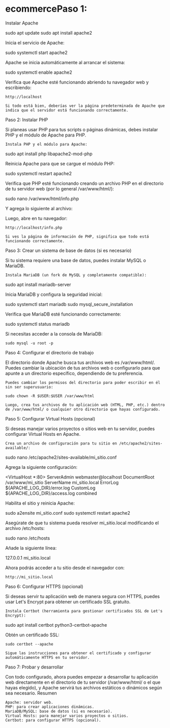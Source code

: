 # ecommercePaso 1: 

Instalar Apache

sudo apt update
sudo apt install apache2

Inicia el servicio de Apache:

sudo systemctl start apache2

Apache se inicia automáticamente al arrancar el sistema:

sudo systemctl enable apache2

Verifica que Apache esté funcionando abriendo tu navegador web y escribiendo:

    http://localhost

    Si todo está bien, deberías ver la página predeterminada de Apache que indica que el servidor está funcionando correctamente.

Paso 2: Instalar PHP

Si planeas usar PHP para tus scripts o páginas dinámicas, debes instalar PHP y el módulo de Apache para PHP.

    Instala PHP y el módulo para Apache:

sudo apt install php libapache2-mod-php

Reinicia Apache para que se cargue el módulo PHP:

sudo systemctl restart apache2

Verifica que PHP esté funcionando creando un archivo PHP en el directorio de tu servidor web (por lo general /var/www/html/):

sudo nano /var/www/html/info.php

Y agrega lo siguiente al archivo:

<?php
phpinfo();
?>

Luego, abre en tu navegador:

    http://localhost/info.php

    Si ves la página de información de PHP, significa que todo está funcionando correctamente.

Paso 3: Crear un sistema de base de datos (si es necesario)

Si tu sistema requiere una base de datos, puedes instalar MySQL o MariaDB.

    Instala MariaDB (un fork de MySQL y completamente compatible):

sudo apt install mariadb-server

Inicia MariaDB y configura la seguridad inicial:

sudo systemctl start mariadb
sudo mysql_secure_installation

Verifica que MariaDB esté funcionando correctamente:

sudo systemctl status mariadb

Si necesitas acceder a la consola de MariaDB:

    sudo mysql -u root -p

Paso 4: Configurar el directorio de trabajo

El directorio donde Apache busca tus archivos web es /var/www/html/. Puedes cambiar la ubicación de tus archivos web o configurarlo para que apunte a un directorio específico, dependiendo de tu preferencia.

    Puedes cambiar los permisos del directorio para poder escribir en él sin ser superusuario:

    sudo chown -R $USER:$USER /var/www/html

    Luego, crea tus archivos de tu aplicación web (HTML, PHP, etc.) dentro de /var/www/html/ o cualquier otro directorio que hayas configurado.

Paso 5: Configurar Virtual Hosts (opcional)

Si deseas manejar varios proyectos o sitios web en tu servidor, puedes configurar Virtual Hosts en Apache.

    Crea un archivo de configuración para tu sitio en /etc/apache2/sites-available/:

sudo nano /etc/apache2/sites-available/mi_sitio.conf

Agrega la siguiente configuración:

<VirtualHost *:80>
    ServerAdmin webmaster@localhost
    DocumentRoot /var/www/mi_sitio
    ServerName mi_sitio.local
    ErrorLog ${APACHE_LOG_DIR}/error.log
    CustomLog ${APACHE_LOG_DIR}/access.log combined
</VirtualHost>

Habilita el sitio y reinicia Apache:

sudo a2ensite mi_sitio.conf
sudo systemctl restart apache2

Asegúrate de que tu sistema pueda resolver mi_sitio.local modificando el archivo /etc/hosts:

sudo nano /etc/hosts

Añade la siguiente línea:

127.0.0.1   mi_sitio.local

Ahora podrás acceder a tu sitio desde el navegador con:

    http://mi_sitio.local

Paso 6: Configurar HTTPS (opcional)

Si deseas servir tu aplicación web de manera segura con HTTPS, puedes usar Let's Encrypt para obtener un certificado SSL gratuito.

    Instala Certbot (herramienta para gestionar certificados SSL de Let's Encrypt):

sudo apt install certbot python3-certbot-apache

Obtén un certificado SSL:

    sudo certbot --apache

    Sigue las instrucciones para obtener el certificado y configurar automáticamente HTTPS en tu servidor.

Paso 7: Probar y desarrollar

Con todo configurado, ahora puedes empezar a desarrollar tu aplicación web directamente en el directorio de tu servidor (/var/www/html/ o el que hayas elegido), y Apache servirá tus archivos estáticos o dinámicos según sea necesario.
Resumen

    Apache: servidor web.
    PHP: para crear aplicaciones dinámicas.
    MariaDB/MySQL: base de datos (si es necesario).
    Virtual Hosts: para manejar varios proyectos o sitios.
    Certbot: para configurar HTTPS (opcional).
    